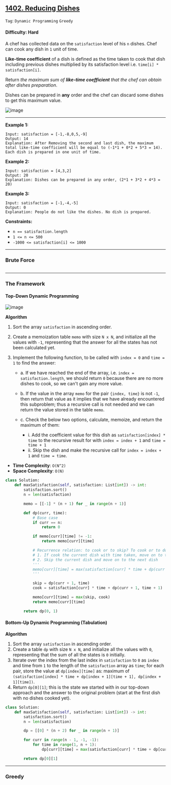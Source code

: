 ## [1402. Reducing Dishes](https://leetcode.com/problems/reducing-dishes/)

```Tag```: ```Dynamic Programming``` ```Greedy```

#### Difficulty: Hard

A chef has collected data on the ```satisfaction``` level of his ```n``` dishes. Chef can cook any dish in ```1``` unit of time.

__Like-time coefficient__ of a dish is defined as the time taken to cook that dish including previous dishes multiplied by its satisfaction level i.e. ```time[i] * satisfaction[i]```.

Return _the maximum sum of __like-time coefficient__ that the chef can obtain after dishes preparation_.

Dishes can be prepared in __any__ order and the chef can discard some dishes to get this maximum value.

![image](https://user-images.githubusercontent.com/35042430/228406066-b494a9b6-d16d-4a28-924e-4998f05019eb.png)

---

__Example 1:__
```
Input: satisfaction = [-1,-8,0,5,-9]
Output: 14
Explanation: After Removing the second and last dish, the maximum total like-time coefficient will be equal to (-1*1 + 0*2 + 5*3 = 14).
Each dish is prepared in one unit of time.
```

__Example 2:__
```
Input: satisfaction = [4,3,2]
Output: 20
Explanation: Dishes can be prepared in any order, (2*1 + 3*2 + 4*3 = 20)
```

__Example 3:__
```
Input: satisfaction = [-1,-4,-5]
Output: 0
Explanation: People do not like the dishes. No dish is prepared.
```

__Constraints:__

- ```n == satisfaction.length```
- ```1 <= n <= 500```
- ```-1000 <= satisfaction[i] <= 1000```

---

### Brute Force

```Python

```

---

### The Framework

#### Top-Down Dynamic Programming

![image](https://user-images.githubusercontent.com/35042430/228454318-00afcbc1-097b-4074-b871-ed32f1b4db4e.png)

__Algorithm__

1. Sort the array ```satisfaction``` in ascending order.

2. Create a memoization table ```memo``` with size ```N x N```, and initialize all the values with ```-1```, representing that the answer for all the states has not been calculated yet.

3. Implement the following function, to be called with ```index = 0``` and ```time = 1``` to find the answer:

    - a. If we have reached the end of the array, i.e. ```index = satisfaction.length```, we should return ```0``` because there are no more dishes to cook, so we can't gain any more value.
    - b. If the value in the array ```memo``` for the pair ```{index, time}``` is not ```-1```, then return that value as it implies that we have already encountered this subproblem; thus a recursive call is not needed and we can return the value stored in the table ```memo```.
    - c. Check the below two options, calculate, memoize, and return the maximum of them:

        - i. Add the coefficient value for this dish as ```satisfaction[index] * time``` to the recursive result for with ```index = index + 1``` and ```time = time + 1```
        - ii. Skip the dish and make the recursive call for ```index = index + 1``` and ```time = time```. 

- __Time Complexity__: ```O(N^2)```
- __Space Complexity__: ```O(N)```
 
```Python
class Solution:
    def maxSatisfaction(self, satisfaction: List[int]) -> int:
        satisfaction.sort()
        n = len(satisfaction)

        memo = [[-1] * (n + 1) for _ in range(n + 1)]

        def dp(curr, time):
            # Base case
            if curr == n:
                return 0

            if memo[curr][time] != -1:
                return memo[curr][time]

            # Recurrence relation: to cook or to skip? To cook or to do nothing?
            # 1. If cook the current dish with time taken, move on to the next dish and time
            # 2. Skip the current dish and move on to the next dish
            '''
            memo[curr][time] = max(satisfaction[curr] * time + dp(curr + 1, time + 1), dp(curr + 1, time))
            '''

            skip = dp(curr + 1, time)
            cook = satisfaction[curr] * time + dp(curr + 1, time + 1)

            memo[curr][time] = max(skip, cook)
            return memo[curr][time]

        return dp(0, 1)
```

#### Bottom-Up Dynamic Programming (Tabulation)

__Algorithm__

1. Sort the array ```satisfaction``` in ascending order.
2. Create a table ```dp``` with size ```N x N```, and initialize all the values with ```0```, representing that the sum of all the states is ```0``` initially.
3. Iterate over the index from the last index in ```satisfaction``` to ```0``` as ```index``` and time from ```1``` to the length of the ```satisfaction``` array as ```time```; for each pair, store the value at ```dp[index][time]``` as: maximum of ```(satisfaction[index] * time + dp[index + 1][time + 1], dp[index + 1][time])```.
3. Return ```dp[0][1]```; this is the state we started with in our top-down approach and the answer to the original problem (start at the first dish with no dishes cooked yet).

```Python
class Solution:
    def maxSatisfaction(self, satisfaction: List[int]) -> int:
        satisfaction.sort()
        n = len(satisfaction)

        dp = [[0] * (n + 2) for _ in range(n + 1)]

        for curr in range(n - 1, -1, -1):
            for time in range(1, n + 1):
                dp[curr][time] = max(satisfaction[curr] * time + dp[curr + 1][time + 1], dp[curr + 1][time])

        return dp[0][1]
```


----

### Greedy

```Python

```

```Python

```
